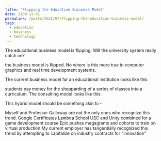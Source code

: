 ```yaml
---
title: 'Flipping the Education Business Model'
date: 2100-12-01
permalink: /posts/2021/07/flipping-the-education-business-model/
tags:
  - education
  - business
  - technology
---
```

The educational business model is flipping. Will the university system really catch on?


the business model is flipped.
No where is this more true in computer graphics and real time development systems.

The current business model for an educational institution looks like this



students pay money for the shepparding of a series of classes into a curriculum.
The consulting model looks like this.




This hybrid model should be something akin to -





Myself and Professor Galloway are not the only ones who recognize this trend.
Google Certificates
Lambda School
USC and Unity combined for a game development course
Epic pushes megagrants and cohorts to train on virtual production
My current employer has tangentially recognized this trend by attempting to capitalize on industry contracts for "innovation"
